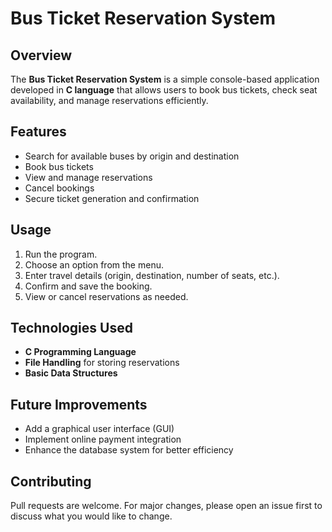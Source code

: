 # Bus Ticket Reservation System

## Overview
The **Bus Ticket Reservation System** is a simple console-based application developed in **C language** that allows users to book bus tickets, check seat availability, and manage reservations efficiently.

## Features
- Search for available buses by origin and destination
- Book bus tickets
- View and manage reservations
- Cancel bookings
- Secure ticket generation and confirmation
 
## Usage
1. Run the program.
2. Choose an option from the menu.
3. Enter travel details (origin, destination, number of seats, etc.).
4. Confirm and save the booking.
5. View or cancel reservations as needed.

## Technologies Used
- **C Programming Language**
- **File Handling** for storing reservations
- **Basic Data Structures** 

## Future Improvements
- Add a graphical user interface (GUI)
- Implement online payment integration
- Enhance the database system for better efficiency

## Contributing
Pull requests are welcome. For major changes, please open an issue first to discuss what you would like to change.
 

